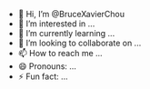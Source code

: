 - 👋 Hi, I’m @BruceXavierChou
- 👀 I’m interested in ...
- 🌱 I’m currently learning ...
- 💞️ I’m looking to collaborate on ...
- 📫 How to reach me ...
- 😄 Pronouns: ...
- ⚡ Fun fact: ...

<!---
BruceXavierChou/BruceXavierChou is a ✨ special ✨ repository because its `README.md` (this file) appears on your GitHub profile.
You can click the Preview link to take a look at your changes.
--->
